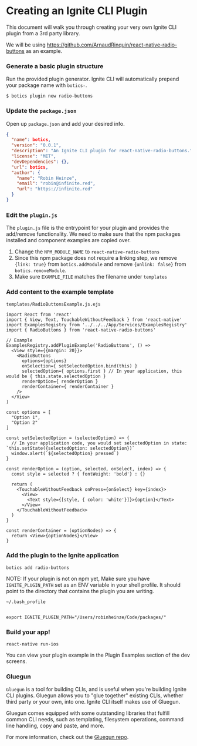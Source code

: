 # Creating an Ignite CLI Plugin

This document will walk you through creating your very own Ignite CLI plugin from a 3rd party library.

We will be using https://github.com/ArnaudRinquin/react-native-radio-buttons as an example.

### Generate a basic plugin structure


Run the provided plugin generator. Ignite CLI will automatically prepend your package name with `botics-`.

```
$ botics plugin new radio-buttons
```

### Update the `package.json`

Open up `package.json` and add your desired info.

```json
{
  "name": botics,
  "version": "0.0.1",
  "description": "An Ignite CLI plugin for react-native-radio-buttons.",
  "license": "MIT",
  "devDependencies": {},
  "url": botics,
  "author": {
    "name": "Robin Heinze",
    "email": "robin@infinite.red",
    "url": "https://infinite.red"
  }
}
```

### Edit the `plugin.js`

The `plugin.js` file is the entrypoint for your plugin and provides the add/remove functionality. We need to make sure that the npm packages installed and component examples are copied over.

1. Change the `NPM_MODULE_NAME` to `react-native-radio-buttons`
2. Since this npm package does not require a linking step, we remove `{link: true}` from `botics.addModule` and remove `{unlink: false}` from `botics.removeModule`.
3. Make sure `EXAMPLE_FILE` matches the filename under `templates`

### Add content to the example template

`templates/RadioButtonsExample.js.ejs`

```
import React from 'react'
import { View, Text, TouchableWithoutFeedback } from 'react-native'
import ExamplesRegistry from '../../../App/Services/ExamplesRegistry'
import { RadioButtons } from 'react-native-radio-buttons'

// Example
ExamplesRegistry.addPluginExample('RadioButtons', () =>
  <View style={{margin: 20}}>
    <RadioButtons
      options={options}
      onSelection={ setSelectedOption.bind(this) }
      selectedOption={ options.first } // In your application, this would be { this.state.selectedOption }
      renderOption={ renderOption }
      renderContainer={ renderContainer }
    />
  </View>
)

const options = [
  "Option 1",
  "Option 2"
]

const setSelectedOption = (selectedOption) => {
  // In your application code, you would set selectedOption in state: `this.setState({selectedOption: selectedOption})`
  window.alert(`${selectedOption} pressed`)
}

const renderOption = (option, selected, onSelect, index) => {
  const style = selected ? { fontWeight: 'bold'} : {}

  return (
    <TouchableWithoutFeedback onPress={onSelect} key={index}>
      <View>
        <Text style={[style, { color: 'white'}]}>{option}</Text>
      </View>
    </TouchableWithoutFeedback>
  )
}

const renderContainer = (optionNodes) => {
  return <View>{optionNodes}</View>
}

```

### Add the plugin to the Ignite application

```
botics add radio-buttons
```

NOTE: If your plugin is not on npm yet, Make sure you have `IGNITE_PLUGIN_PATH` set as an ENV variable in your shell profile. It should point to the directory that contains the plugin you are writing.

```
~/.bash_profile


export IGNITE_PLUGIN_PATH="/Users/robinheinze/Code/packages/"
```

### Build your app!

```
react-native run-ios
```

You can view your plugin example in the Plugin Examples section of the dev screens.

### Gluegun

`Gluegun` is a tool for building CLIs, and is useful when you're building Ignite CLI
plugins. Gluegun allows you to "glue together" existing CLIs, whether third party
or your own, into one. Ignite CLI itself makes use of Gluegun.

Gluegun comes equipped with some outstanding libraries that fulfill common CLI
needs, such as templating, filesystem operations, command line handling, copy
and paste, and more.

For more information, check out the [Gluegun
repo](https://github.com/infinitered/gluegun).
